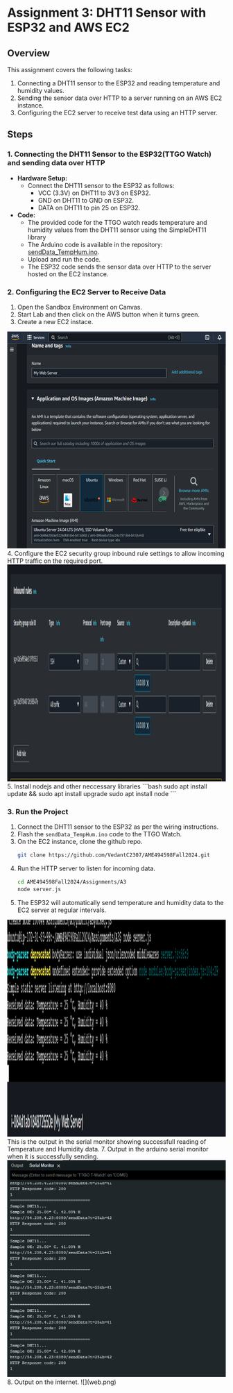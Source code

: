 # Assignment 3: DHT11 Sensor with ESP32 and AWS EC2

## Overview
This assignment covers the following tasks:
1. Connecting a DHT11 sensor to the ESP32 and reading temperature and humidity values.
2. Sending the sensor data over HTTP to a server running on an AWS EC2 instance.
3. Configuring the EC2 server to receive test data using an HTTP server.

## Steps
### 1. Connecting the DHT11 Sensor to the ESP32(TTGO Watch) and sending data over HTTP
- **Hardware Setup:** 
  - Connect the DHT11 sensor to the ESP32 as follows:
    - VCC (3.3V) on DHT11 to 3V3 on ESP32.
    - GND on DHT11 to GND on ESP32.
    - DATA on DHT11 to pin 25 on ESP32.
- **Code:**
  - The provided code for the TTGO watch reads temperature and humidity values from the DHT11 sensor using the SimpleDHT11 library 
  - The Arduino code is available in the repository: [sendData_TempHum.ino](https://github.com/VedantC2307/AME494598Fall2024/tree/main/Assignments/A3/sendData_TempHum/sendData_TempHum.ino).
  - Upload and run the code.
  - The ESP32 code sends the sensor data over HTTP to the server hosted on the EC2 instance.
  
### 2. Configuring the EC2 Server to Receive Data
  1. Open the Sandbox Environment on Canvas.
  2. Start Lab and then click on the AWS button when it turns green.
  3. Create a new EC2 instace.
  <img src="./create_instance.png" alt="Watch Image" height="500">
  4. Configure the EC2 security group inbound rule settings to allow incoming HTTP traffic on the required port.
  <img src="./inbound_rules.png" alt="Watch Image" height="500">
  5. Install nodejs and other neccessary libraries
  ```bash
  sudo apt install update && sudo apt install upgrade
  sudo apt install node
  ```

### 3. Run the Project
1. Connect the DHT11 sensor to the ESP32 as per the wiring instructions.
2. Flash the `sendData_TempHum.ino` code to the TTGO Watch.
3. On the EC2 instance, clone the github repo.
   ```bash
   git clone https://github.com/VedantC2307/AME494598Fall2024.git
   ```
5. Run the HTTP server to listen for incoming data.
   ```bash
   cd AME494598Fall2024/Assignments/A3
   node server.js
   ```
   <!-- <img src="./EC2_output.png" alt="Watch Image" height="500"> -->
6. The ESP32 will automatically send temperature and humidity data to the EC2 server at regular intervals.
  <img src="./EC2_output.png" alt="Watch Image" height="500">
   This is the output in the serial monitor showing successfull reading of Temperature and Humidity data.
7. Output in the arduino serial monitor when it is successfully sending.
  <img src="./arduino_output.png" alt="Watch Image" height="500">
8. Output on the internet.
![](web.png)


